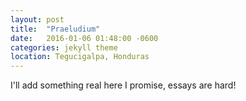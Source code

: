 ```yaml
---
layout: post
title:  "Praeludium"
date:   2016-01-06 01:48:00 -0600
categories: jekyll theme
location: Tegucigalpa, Honduras
---
```


I'll add something real here I promise, essays are hard!

